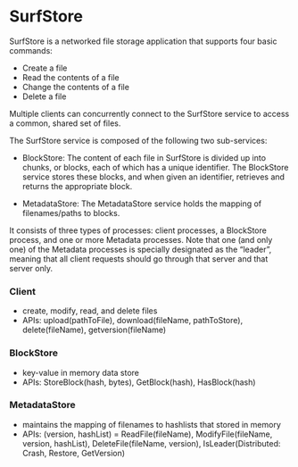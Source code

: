 # SurfStore

SurfStore is a networked file storage application that supports four basic commands:
- Create a file
- Read the contents of a file
- Change the contents of a file
- Delete a file

Multiple clients can concurrently connect to the SurfStore service to access a common, shared set of files. 

The SurfStore service is composed of the following two sub-services:
- BlockStore: The content of each file in SurfStore is divided up into chunks, or blocks, each of which has a unique identifier. The BlockStore service stores these blocks, and when given an identifier, retrieves and returns the appropriate block.

- MetadataStore: The MetadataStore service holds the mapping of filenames/paths to blocks.

It consists of three types of processes: client processes, a BlockStore process, and one or more Metadata processes. Note that one (and only one) of the Metadata processes is specially designated as the “leader”, meaning that all client requests should go through that server and that server only.

### Client
- create, modify, read, and delete files
- APIs: upload(pathToFile), download(fileName, pathToStore), delete(fileName), getversion(fileName)

### BlockStore
- key-value in memory data store
- APIs: StoreBlock(hash, bytes), GetBlock(hash), HasBlock(hash)

### MetadataStore
- maintains the mapping of filenames to hashlists that stored in memory 
- APIs: (version, hashList) = ReadFile(fileName), ModifyFile(fileName, version, hashList), DeleteFile(fileName, version), IsLeader(Distributed: Crash, Restore, GetVersion)
